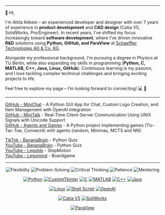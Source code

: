 <!--
--- # 
👋 Hallo,

ich bin Attila Kékesi – ein erfahrener Entwickler und Konstrukteur mit über 7 Jahren Erfahrung in der **Produktentwicklung** und **CAD-Konstruktion** (Catia V5, SolidWorks, Pro/Engineer). In den letzten Jahren habe ich mich immer mehr der **Softwareentwicklung** gewidmet, wo ich mit **Python, GitHub und ParaView** innovative Lösungen für **R&D** bei [Schaeffler Technologies AG & Co. KG](https://www.schaeffler.de/de/) vorangetrieben habe.

Neben meinem beruflichen Hintergrund studiere ich Physik an der TU Berlin und erweitere meine Fähigkeiten in Programmierung (**Python, C, MATLAB, C++, Java, Linux, GitHub**). Ständige Weiterentwicklung ist meine Leidenschaft, und ich liebe es, komplexe technische Probleme zu lösen und spannende Projekte zu realisieren.

Schau dich gern auf meiner Seite um – ich freue mich auf den Austausch! 💻 🚀
-->
---
👋 Hi,

I'm Attila Kékesi – an experienced developer and designer with over 7 years of experience in **product development** and **CAD design** (Catia V5, SolidWorks, Pro/Engineer). In recent years, I’ve shifted my focus increasingly toward **software development**, where I’ve driven innovative **R&D** solutions using **Python, GitHub, and ParaView** at [Schaeffler Technologies AG & Co. KG](https://www.schaeffler.de/de/).

Alongside my professional background, I'm pursuing a degree in Physics at TU Berlin, while also expanding my skills in programming (**Python, C, MATLAB, C++, Java, Linux, GitHub**). Continuous learning is my passion, and I love tackling complex technical challenges and bringing exciting projects to life.

Feel free to explore my page – I’m looking forward to connecting! 💻 🚀

---
[GitHub - MiniChat](https://github.com/akekesi/minichat) - A Python GUI App for Chat, Custom Logo Creation, and Item Management with OpenAI Integration  
[GitHub - MiniTalk](https://github.com/akekesi/minitalk) - Real-Time Client-Server Communication Using UNIX Signals with Unicode Support  
[GitHub - Agents and Games](https://github.com/akekesi/agents_and_games) - A Python project implementing games (Tic-Tac-Toe, Connect4) with agents (random, Minimax, MCTS and NN).  

[TikTok - BananaBrain](https://www.tiktok.com/@bananabrainhq?_t=8h7C9bUGPiK&_r=1&fbclid=IwAR0f25ARVCUq2GzSDxdVzbn693m9vZAz2Mu9QZtDt6kHaSDTWdIwWIzzY1s) - Python Quiz  
[YouTube - BananaBrain](https://www.youtube.com/@BananaBrainHQ/shorts) - Python Quiz  
[YouTube - Legolds](https://www.youtube.com/watch?v=Y66s1WhvMSI&list=PLgRD4Phr5Y-XT1UhKbF_F_0W7NlNutvxZ) - StopMotion  
[YouTube - Legomind](https://www.youtube.com/watch?v=g61y6o8w9KM&list=PLgRD4Phr5Y-XNZCLYAp_pjrH9JwWVzu3F) - Boardgame  

---
<div align="center">

![Flexibility](https://img.shields.io/badge/Flexibility-✔-blue)
![Problem-Solving](https://img.shields.io/badge/Problem_Solving-✔-blue)
![Critical Thinking](https://img.shields.io/badge/Critical_Thinking-✔-blue)
![Patience](https://img.shields.io/badge/Patience-✔-blue)
![Mentoring](https://img.shields.io/badge/Mentoring-✔-blue)

[![Python](https://img.shields.io/badge/Python-✔-blue)](https://www.python.org/)
[![CustomTkinter](https://img.shields.io/badge/CustomTkinter-✔-blue)](https://customtkinter.tomschimansky.com/)
[![C](https://img.shields.io/badge/C-✔-blue)](https://en.wikipedia.org/wiki/C_(programming_language))
[![MATLAB](https://img.shields.io/badge/MATLAB-✔-blue)](https://www.mathworks.com/products/matlab.html)
[![C++](https://img.shields.io/badge/C++-✔-blue)](https://en.wikipedia.org/wiki/C%2B%2B)
[![Java](https://img.shields.io/badge/Java-✔-blue)](https://www.java.com/en/)

[![Linux](https://img.shields.io/badge/Linux-✔-blue)](https://www.linux.org/)
[![Shell Script](https://img.shields.io/badge/Shell_Script-✔-blue)](https://en.wikipedia.org/wiki/Shell_script)
[![OpenAI](https://img.shields.io/badge/OpenAI_API-✔-blue)](https://openai.com/)

[![Catia V5](https://img.shields.io/badge/Catia_V5-✔-blue)](https://www.3ds.com/de/produkte-und-services/catia/)
[![SoliWorks](https://img.shields.io/badge/SolidWorks-✔-blue)](https://www.solidworks.com)

[![ParaView](https://img.shields.io/badge/ParaView-✔-blue)](https://www.paraview.org/)
</div>
